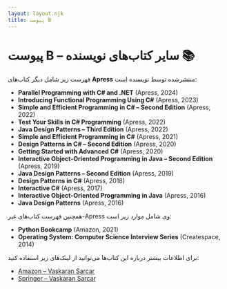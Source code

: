 ```yaml
---
layout: layout.njk
title: پیوست B
---
```

# پیوست B – سایر کتاب‌های نویسنده 📚

فهرست زیر شامل دیگر کتاب‌های **Apress** منتشرشده توسط نویسنده است:

* **Parallel Programming with C# and .NET** (Apress, 2024)
* **Introducing Functional Programming Using C#** (Apress, 2023)
* **Simple and Efficient Programming in C# – Second Edition** (Apress, 2022)
* **Test Your Skills in C# Programming** (Apress, 2022)
* **Java Design Patterns – Third Edition** (Apress, 2022)
* **Simple and Efficient Programming in C#** (Apress, 2021)
* **Design Patterns in C# – Second Edition** (Apress, 2020)
* **Getting Started with Advanced C#** (Apress, 2020)
* **Interactive Object-Oriented Programming in Java – Second Edition** (Apress, 2019)
* **Java Design Patterns – Second Edition** (Apress, 2019)
* **Design Patterns in C#** (Apress, 2018)
* **Interactive C#** (Apress, 2017)
* **Interactive Object-Oriented Programming in Java** (Apress, 2016)
* **Java Design Patterns** (Apress, 2016)

همچنین فهرست کتاب‌های غیر-Apress وی شامل موارد زیر است:

* **Python Bookcamp** (Amazon, 2021)
* **Operating System: Computer Science Interview Series** (Createspace, 2014)

برای اطلاعات بیشتر درباره این کتاب‌ها می‌توانید از لینک‌های زیر استفاده کنید:

* [Amazon – Vaskaran Sarcar](https://amazon.com/author/vaskaran_sarcar)
* [Springer – Vaskaran Sarcar](https://link.springer.com/search?newsearch=true&query=vaskaran+sarcar&content-type=book&dateFrom=&dateTo=&sortBy=newestFirst)
